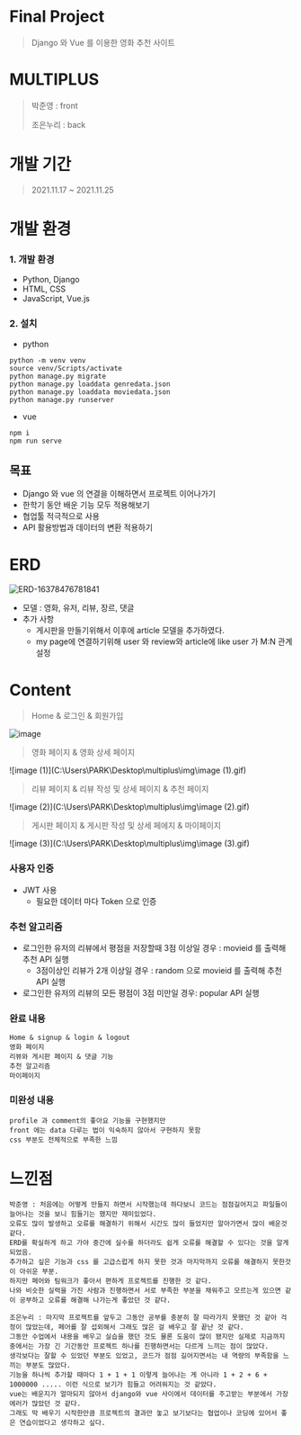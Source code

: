 # Final Project

> Django 와 Vue 를 이용한 영화 추천 사이트



# MULTIPLUS

> 박준영  : front 
>
> 조은누리 : back



# 개발 기간

>2021.11.17 ~ 2021.11.25



# 개발 환경

### 1. 개발 환경

- Python, Django
- HTML, CSS
- JavaScript, Vue.js



### 2. 설치

- python

```
python -m venv venv
source venv/Scripts/activate
python manage.py migrate
python manage.py loaddata genredata.json
python manage.py loaddata moviedata.json
python manage.py runserver
```

- vue 

```
npm i
npm run serve
```



## 목표

- Django 와 vue 의 연결을 이해하면서 프로젝트 이어나가기
- 한학기 동안 배운 기능 모두 적용해보기 
- 협업툴 적극적으로 사용
- API 활용방법과 데이터의 변환 적용하기





# ERD

![ERD-16378476781841](https://user-images.githubusercontent.com/87454934/170535489-0e5817d1-28ec-41fb-9cd9-74f9a2e714ed.jpg)



* 모델 : 영화, 유저, 리뷰, 장르, 댓글
* 추가 사항
  * 게시판을 만들기위해서 이후에 article 모델을 추가하였다.
  * my page에 연결하기위해 user 와 review와 article에  like user 가 M:N 관계설정



# Content

> Home & 로그인 & 회원가입

![image](C:\Users\PARK\Desktop\multiplus\img\image.gif)

>영화 페이지 & 영화 상세 페이지

![image (1)](C:\Users\PARK\Desktop\multiplus\img\image (1).gif)



>리뷰 페이지 & 리뷰 작성 및 상세 페이지 & 추천 페이지

![image (2)](C:\Users\PARK\Desktop\multiplus\img\image (2).gif)

> 게시판 페이지 & 게시판 작성 및 상세 페에지 & 마이페이지

![image (3)](C:\Users\PARK\Desktop\multiplus\img\image (3).gif)

### 사용자 인증

* JWT 사용
  * 필요한 데이터 마다 Token 으로 인증



### 추천 알고리즘

* 로그인한 유저의 리뷰에서 평점을  저장할때 3점 이상일 경우 : movieid 를 출력해 추천 API 실행
  * 3점이상인 리뷰가 2개 이상일 경우 : random 으로 movieid 를 출력해 추천 API 실행
* 로그인한 유저의 리뷰의 모든 평점이 3점 미만일 경우: popular API 실행



### 완료 내용

```
Home & signup & login & logout
영화 페이지
리뷰와 게시판 페이지 & 댓글 기능
추천 알고리즘
마이페이지
```



### 미완성 내용

```
profile 과 comment의 좋아요 기능을 구현했지만
front 에는 data 다루는 법이 익숙하지 않아서 구현하지 못함
css 부분도 전체적으로 부족한 느낌
```



# 느낀점

```
박준영 : 처음에는 어떻게 만들지 하면서 시작했는데 하다보니 코드는 점점길어지고 파일들이 늘어나는 것을 보니 힘들기는 했지만 재미있었다. 
오류도 많이 발생하고 오류를 해결하기 위해서 시간도 많이 들었지만 알아가면서 많이 배운것 같다.
ERD를 확실하게 하고 가야 중간에 실수를 하더라도 쉽게 오류를 해결할 수 있다는 것을 알게 되었음.
추가하고 싶은 기능과 css 를 고급스럽게 하지 못한 것과 마지막까지 오류를 해결하지 못한것이 아쉬운 부분.
하지만 페어와 팀워크가 좋아서 편하게 프로젝트를 진행한 것 같다. 
나와 비슷한 실력을 가진 사람과 진행하면서 서로 부족한 부분을 채워주고 모르는게 있으면 같이 공부하고 오류를 해결해 나가는게 좋았던 것 같다.
```

```
조은누리 : 마지막 프로젝트를 앞두고 그동안 공부를 충분히 잘 따라가지 못했던 것 같아 걱정이 많았는데, 페어를 잘 섭외해서 그래도 많은 걸 배우고 잘 끝난 것 같다. 
그동안 수업에서 내용을 배우고 실습을 했던 것도 물론 도움이 많이 됐지만 실제로 지금까지 중에서는 가장 긴 기간동안 프로젝트 하나를 진행하면서는 다르게 느끼는 점이 많았다. 
생각보다는 잘할 수 있었던 부분도 있었고, 코드가 점점 길어지면서는 내 역량의 부족함을 느끼는 부분도 많았다. 
기능을 하나씩 추가할 때마다 1 + 1 + 1 이렇게 늘어나는 게 아니라 1 + 2 + 6 + 1000000 ..... 이런 식으로 보기가 힘들고 어려워지는 것 같았다. 
vue는 배운지가 얼마되지 않아서 django와 vue 사이에서 데이터를 주고받는 부분에서 가장 에러가 많았던 것 같다. 
그래도 막 배우기 시작한만큼 프로젝트의 결과만 놓고 보기보다는 협업이나 코딩에 있어서 좋은 연습이었다고 생각하고 싶다.
```

